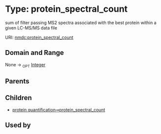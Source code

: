 
# Type: protein_spectral_count


sum of filter passing MS2 spectra associated with the best protein within a given LC-MS/MS data file

URI: [nmdc:protein_spectral_count](https://microbiomedata/meta/protein_spectral_count)


## Domain and Range

None ->  <sub>OPT</sub> [Integer](types/Integer.md)

## Parents


## Children

 *  [protein quantification➞protein_spectral_count](protein_quantification_protein_spectral_count.md)

## Used by

